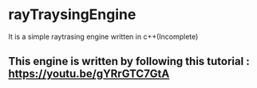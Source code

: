 # rayTraysingEngine
It is a simple raytrasing engine written in c++(Incomplete)



## This engine is written by following this tutorial : https://youtu.be/gYRrGTC7GtA
